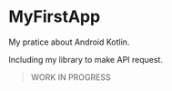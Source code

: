 # MyFirstApp

My pratice about Android Kotlin.

Including my library to make API request.

> WORK IN PROGRESS
